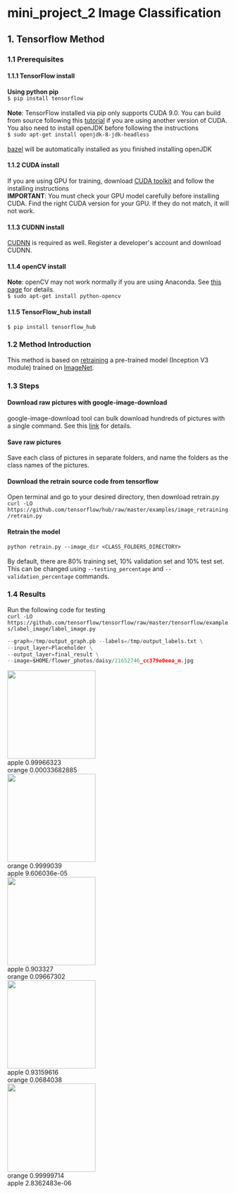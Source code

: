 # mini_project_2 Image Classification
## 1. Tensorflow Method
### 1.1 Prerequisites
#### 1.1.1 TensorFlow install </br>
**Using python pip** </br>
```$ pip install tensorflow```</br>
</br>
**Note**: TensorFlow installed via pip only supports CUDA 9.0. You can build from source following this [tutorial](https://medium.com/@asmello/how-to-install-tensorflow-cuda-9-1-into-ubuntu-18-04-b645e769f01d) if you are using another version of CUDA. You also need to install openJDK before following the instructions</br>
```$ sudo apt-get install openjdk-8-jdk-headless```</br>
</br>
[bazel](https://github.com/bazelbuild/bazel) will be automatically installed as you finished installing openJDK</br>
#### 1.1.2 CUDA install
If you are using GPU for training, download [CUDA toolkit](https://developer.nvidia.com/cuda-toolkit) and follow the installing instructions</br>
**IMPORTANT**: You must check your GPU model carefully before installing CUDA. Find the right CUDA version for your GPU. If they do not match, it will not work. </br>
#### 1.1.3 CUDNN install
[CUDNN](https://developer.nvidia.com/cudnn) is required as well. Register a developer's account and download CUDNN. 
#### 1.1.4 openCV install
**Note**: openCV may not work normally if you are using Anaconda. See [this page](https://github.com/ContinuumIO/anaconda-issues/issues/121) for details. </br>
```$ sudo apt-get install python-opencv```
#### 1.1.5 TensorFlow_hub install
```$ pip install tensorflow_hub```
### 1.2 Method Introduction
This method is based on [retraining](https://www.tensorflow.org/hub/tutorials/image_retraining) a pre-trained model (Inception V3 module) trained on [ImageNet](http://image-net.org/). 
### 1.3 Steps
#### Download raw pictures with google-image-download
google-image-download tool can bulk download hundreds of pictures with a single command. See this [link](https://github.com/hardikvasa/google-images-download) for details. 
#### Save raw pictures
Save each class of pictures in separate folders, and name the folders as the class names of the pictures. 
#### Download the retrain source code from tensorflow
Open terminal and go to your desired directory, then download retrain.py</br>
```curl -LO https://github.com/tensorflow/hub/raw/master/examples/image_retraining/retrain.py```
#### Retrain the model
```python retrain.py --image_dir <CLASS_FOLDERS_DIRECTORY>```</br>
</br>
By default, there are 80% training set, 10% validation set and 10% test set. This can be changed using ```--testing_percentage``` and ```--validation_percentage``` commands. 
### 1.4 Results
Run the following code for testing</br>
```curl -LO https://github.com/tensorflow/tensorflow/raw/master/tensorflow/examples/label_image/label_image.py```
```python label_image.py \
--graph=/tmp/output_graph.pb --labels=/tmp/output_labels.txt \
--input_layer=Placeholder \
--output_layer=final_result \
--image=$HOME/flower_photos/daisy/21652746_cc379e0eea_m.jpg
```
<img src="https://github.com/trashcrash/mini_project_2/blob/master/Apple.jpg" width="200"></br>
apple 0.99966323</br>
orange 0.00033682885</br>
<img src="https://github.com/trashcrash/mini_project_2/blob/master/Orange.jpg" width="200"></br>
orange 0.9999039</br>
apple 9.606036e-05</br>
<img src="https://github.com/trashcrash/mini_project_2/blob/master/Pear.jpg" width="200"></br>
apple 0.903327</br>
orange 0.09667302</br>
<img src="https://github.com/trashcrash/mini_project_2/blob/master/Pumpkin.jpg" width="200"></br>
apple 0.93159616</br>
orange 0.0684038</br>
<img src="https://github.com/trashcrash/mini_project_2/blob/master/Grapefruit.jpg" width="200"></br>
orange 0.99999714</br>
apple 2.8362483e-06</br>


